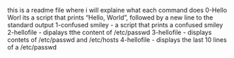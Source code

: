 this is a readme file where i will explaine what each command does 
0-Hello Worl its a script that prints “Hello, World”, followed by a new line to the standard output 
1-confused smiley - a script that prints a confused smiley 
2-hellofile - dipalays tthe content of /etc/passwd
3-hellofile - displays contets of /etc/passwd and /etc/hosts
4-hellofile - displays the last 10 lines of a /etc/passwd

